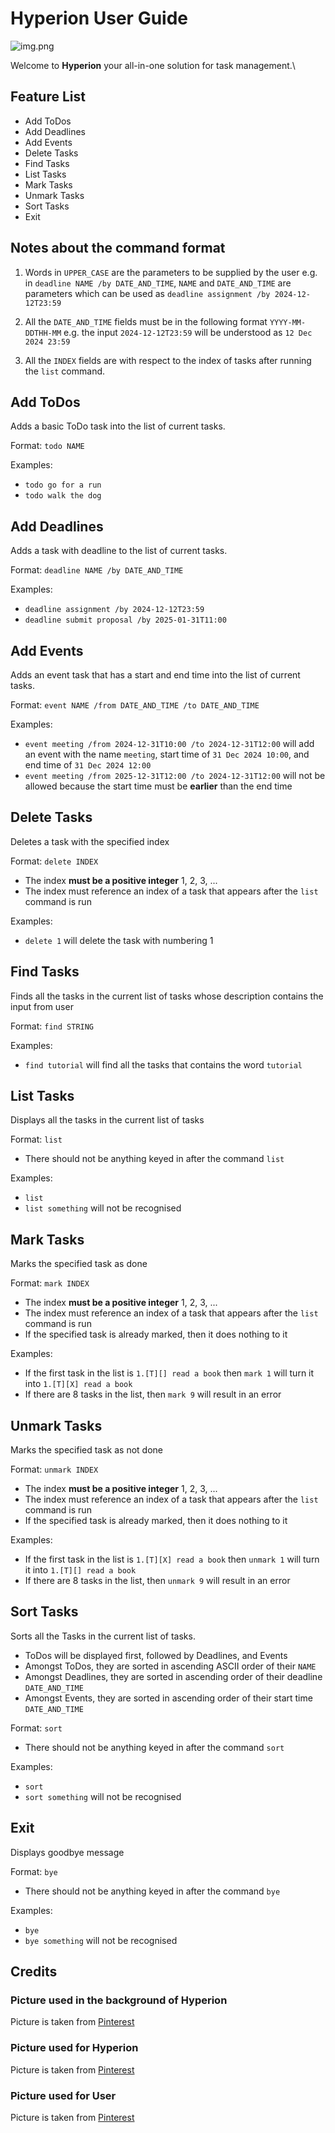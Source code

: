 # Hyperion User Guide

![img.png](img.png)

Welcome to **Hyperion** your all-in-one solution for task management.\

## Feature List
- Add ToDos
- Add Deadlines
- Add Events
- Delete Tasks
- Find Tasks
- List Tasks
- Mark Tasks
- Unmark Tasks
- Sort Tasks
- Exit

## Notes about the command format
1. Words in `UPPER_CASE` are the parameters to be supplied by the user
   e.g. in `deadline NAME /by DATE_AND_TIME`, `NAME` and `DATE_AND_TIME` 
        are parameters which can be used as `deadline assignment /by 2024-12-12T23:59`

2. All the `DATE_AND_TIME` fields must be in the following format `YYYY-MM-DDTHH-MM`
   e.g. the input `2024-12-12T23:59` will be understood as `12 Dec 2024 23:59`

3. All the `INDEX` fields are with respect to the index of tasks after running the `list` command.

## Add ToDos
Adds a basic ToDo task into the list of current tasks.

Format: `todo NAME`

Examples: 
- `todo go for a run`
- `todo walk the dog`

## Add Deadlines
Adds a task with deadline to the list of current tasks.

Format: `deadline NAME /by DATE_AND_TIME`

Examples:
- `deadline assignment /by 2024-12-12T23:59`
- `deadline submit proposal /by 2025-01-31T11:00`

## Add Events
Adds an event task that has a start and end time into the list of current tasks.

Format: `event NAME /from DATE_AND_TIME /to DATE_AND_TIME`

Examples:
- `event meeting /from 2024-12-31T10:00 /to 2024-12-31T12:00` will add an event 
   with the name `meeting`, start time of `31 Dec 2024 10:00`, and end time of 
   `31 Dec 2024 12:00`
- `event meeting /from 2025-12-31T12:00 /to 2024-12-31T12:00` will not be allowed
   because the start time must be **earlier** than the end time

## Delete Tasks
Deletes a task with the specified index

Format: `delete INDEX`
- The index **must be a positive integer** 1, 2, 3, ...
- The index must reference an index of a task that appears after the `list` command is run

Examples:
- `delete 1` will delete the task with numbering 1

## Find Tasks
Finds all the tasks in the current list of tasks whose description contains the input from user

Format: `find STRING`

Examples:
- `find tutorial` will find all the tasks that contains the word `tutorial`

## List Tasks
Displays all the tasks in the current list of tasks

Format: `list`
- There should not be anything keyed in after the command `list`

Examples:
- `list`
- `list something` will not be recognised

## Mark Tasks
Marks the specified task as done

Format: `mark INDEX`
- The index **must be a positive integer** 1, 2, 3, ...
- The index must reference an index of a task that appears after the `list` command is run
- If the specified task is already marked, then it does nothing to it

Examples:
- If the first task in the list is `1.[T][] read a book` then `mark 1` will turn it into
   `1.[T][X] read a book`
- If there are 8 tasks in the list, then `mark 9` will result in an error

## Unmark Tasks
Marks the specified task as not done

Format: `unmark INDEX`
- The index **must be a positive integer** 1, 2, 3, ...
- The index must reference an index of a task that appears after the `list` command is run
- If the specified task is already marked, then it does nothing to it

Examples:
- If the first task in the list is `1.[T][X] read a book` then `unmark 1` will turn it into
  `1.[T][] read a book`
- If there are 8 tasks in the list, then `unmark 9` will result in an error

## Sort Tasks
Sorts all the Tasks in the current list of tasks.
- ToDos will be displayed first, followed by Deadlines, and Events
- Amongst ToDos, they are sorted in ascending ASCII order of their `NAME`
- Amongst Deadlines, they are sorted in ascending order of their deadline `DATE_AND_TIME`
- Amongst Events, they are sorted in ascending order of their start time `DATE_AND_TIME`

Format: `sort`
- There should not be anything keyed in after the command `sort`

Examples:
- `sort`
- `sort something` will not be recognised

## Exit
Displays goodbye message

Format: `bye`
- There should not be anything keyed in after the command `bye`

Examples:
- `bye`
- `bye something` will not be recognised

## Credits
### Picture used in the background of Hyperion
Picture is taken from [Pinterest](https://mx.pinterest.com/pin/12455336463916343/)
### Picture used for Hyperion
Picture is taken from [Pinterest](https://es.pinterest.com/pin/770748923699165505/)
### Picture used for User
Picture is taken from [Pinterest](https://in.pinterest.com/pin/789255903434026657/)


